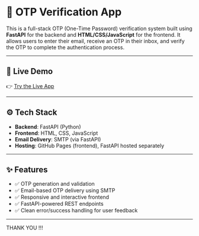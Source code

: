# 🔐 OTP Verification App

This is a full-stack OTP (One-Time Password) verification system built using **FastAPI** for the backend and **HTML/CSS/JavaScript** for the frontend. It allows users to enter their email, receive an OTP in their inbox, and verify the OTP to complete the authentication process.

---

## 🚀 Live Demo

👉 [Try the Live App](https://muzamilalisuleman.github.io/OTP-VERIFICATION-APP/)

---

## ⚙️ Tech Stack

- **Backend**: FastAPI (Python)
- **Frontend**: HTML, CSS, JavaScript
- **Email Delivery**: SMTP (via FastAPI)
- **Hosting**: GitHub Pages (frontend), FastAPI hosted separately

---

## ✨ Features

- ✅ OTP generation and validation
- ✅ Email-based OTP delivery using SMTP
- ✅ Responsive and interactive frontend
- ✅ FastAPI-powered REST endpoints
- ✅ Clean error/success handling for user feedback

---

THANK YOU !!!
